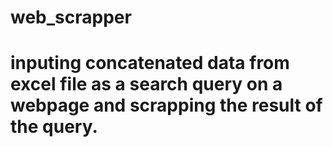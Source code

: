 # web_scrapper
# inputing concatenated data from excel file as a search query on a webpage and scrapping the result of the query.
